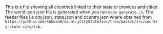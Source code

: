 This is a file showing all countries linked to their state or provices and cities. The world.json json file is generated when you run `node generate.js`. The feeder files i.e city.json, state.json and country.json where obtained from `https://github.com/khkwan0/countryCityStateJson/tree/master/src/country-state-city/lib`.
